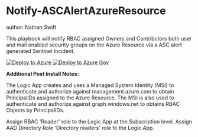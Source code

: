 # Notify-ASCAlertAzureResource
author: Nathan Swift

This playbook will notify RBAC assigned Owners and Contributors both user and mail enabled security groups on the Azure Resource via a ASC alert generated Sentinel Incident.

[![Deploy to Azure](https://aka.ms/deploytoazurebutton)](https://portal.azure.com/#create/Microsoft.Template/uri/https%3A%2F%2Fraw.githubusercontent.com%2FAzure%2FAzure-Sentinel%2Fmaster%2FPlaybooks%2FNotify-ASCAlertAzureResource%2Fazuredeploy.json)
[![Deploy to Azure Gov](https://aka.ms/deploytoazuregovbutton)](https://portal.azure.us/#create/Microsoft.Template/uri/https%3A%2F%2Fraw.githubusercontent.com%2FAzure%2FAzure-Sentinel%2Fmaster%2FPlaybooks%2FNotify-ASCAlertAzureResource%2Fazuredeploy.json)

**Additional Post Install Notes:**

The Logic App creates and uses a Managed System Identity (MSI) to authenticate and authorize against management.azure.com to obtain PrincipalIDs assigned to the Azure Resource. The MSI is also used to authenticate and authorize against graph.windows.net to obtains RBAC Objects by PrincipalIDs.

Assign RBAC 'Reader' role to the Logic App at the Subscription level.
Assign AAD Directory Role 'Directory readers' role to the Logic App.
